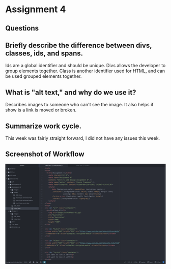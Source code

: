 <h1>Assignment 4</h1>

<h2>Questions</h2>

## Briefly describe the difference between divs, classes, ids, and spans.
Ids are a global identifier and should be unique. Divs allows the developer to group elements together. Class is another identifier used for HTML, and can be used grouped elements together.
## What is "alt text," and why do we use it?
Describes images to someone who can't see the image. It also helps if show is a link is moved or broken.
## Summarize work cycle.
This week was fairly straight forward, I did not have any issues this week.

## Screenshot of Workflow
 ![screenshot](./images/Workflow.png)
